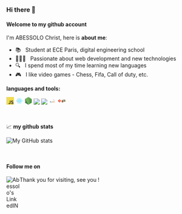 ### Hi there 🤗
<h4>Welcome to my github account</h4>

<p>I'm ABESSOLO Christ, here is <b>about me</b>:</p>

- 📚 &nbsp; Student at ECE Paris, digital engineering school
- 🧑🏽‍💻 &nbsp; Passionate about web development and new technologies
- 🔍 &nbsp; I spend most of my time learning new languages 
- 🎮 &nbsp; I like video games - Chess, Fifa, Call of duty, etc.

**languages and tools:**  

<code><img height="20" src="https://raw.githubusercontent.com/github/explore/80688e429a7d4ef2fca1e82350fe8e3517d3494d/topics/javascript/javascript.png"></code>
<code><img height="20" src="https://raw.githubusercontent.com/github/explore/80688e429a7d4ef2fca1e82350fe8e3517d3494d/topics/react/react.png"></code>
<code><img height="20" src="https://raw.githubusercontent.com/github/explore/80688e429a7d4ef2fca1e82350fe8e3517d3494d/topics/nodejs/nodejs.png"></code>
<code><img height="20" src="https://github.com/simple-icons/simple-icons/blob/develop/icons/figma.svg"></code>
<code><img height="20" src="https://github.com/simple-icons/simple-icons/blob/develop/icons/c.svg"></code>
<code><img height="20" src="https://raw.githubusercontent.com/github/explore/80688e429a7d4ef2fca1e82350fe8e3517d3494d/topics/mysql/mysql.png"></code>
<code><img height="20" src="https://raw.githubusercontent.com/github/explore/80688e429a7d4ef2fca1e82350fe8e3517d3494d/topics/git/git.png"></code>

<br>

<p>📈 <b>my github stats</b></p>

![My GitHub stats](https://github-readme-stats.vercel.app/api?username=RovaEncoder&show_icons=true&theme=blue-green)


<br>
<h4>Follow me on</h4>
<a href="https://www.linkedin.com/in/christ-rova-abessolo-903aa1244/">
  <img align="left" alt="Abessolo's LinkedIN" width="35px" src="https://raw.githubusercontent.com/peterthehan/peterthehan/master/assets/linkedin.svg" />
</a>

 <p>Thank you for visiting, see you !</p>